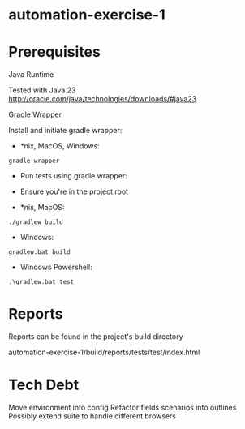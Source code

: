 # automation-exercise-1

# Prerequisites

Java Runtime 

Tested with Java 23
http://oracle.com/java/technologies/downloads/#java23


Gradle Wrapper

Install and initiate gradle wrapper:

- *nix, MacOS, Windows:

```gradle wrapper```  

- Run tests using gradle wrapper:
- Ensure you're in the project root

- *nix, MacOS:

```./gradlew build```

- Windows:

```gradlew.bat build```

- Windows Powershell:

```.\gradlew.bat test```

# Reports
Reports can be found in the project's build directory

automation-exercise-1/build/reports/tests/test/index.html

# Tech Debt
Move environment into config
Refactor fields scenarios into outlines
Possibly extend suite to handle different browsers